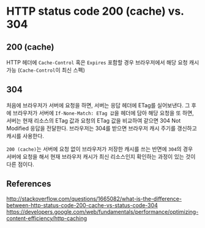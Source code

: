 # HTTP status code 200 (cache) vs. 304

## 200 (cache)
HTTP 헤더에 `Cache-Control` 혹은 `Expires` 포함할 경우 브라우저에서 해당 요청 캐시 가능 (`Cache-Control`이 최신 스펙)

## 304
처음에 브라우저가 서버에 요청을 하면, 서버는 응답 헤더에 ETag를 실어보낸다. 그 후에 브라우저가 서버에 `If-None-Match: ETag 값`을 헤더에 담아 해당 요청을 또 하면, 서버는 현재 리소스의 ETag 값과 요청의 ETag 값을 비교하여 같으면 304 Not Modified 응답을 전달한다. 브라우저는 304를 받으면 브라우저 캐시 주기를 갱신하고 캐시를 사용한다. 

`200 (cache)`는 서버에 요청 없이 브라우저가 저장한 캐시를 쓰는 반면에 `304`의 경우 서버에 요청을 해서 현재 브라우저 캐시가 최신 리소스인지 확인하는 과정이 있는 것이 다른 점이다.

## References
<http://stackoverflow.com/questions/1665082/what-is-the-difference-between-http-status-code-200-cache-vs-status-code-304>
<https://developers.google.com/web/fundamentals/performance/optimizing-content-efficiency/http-caching>
